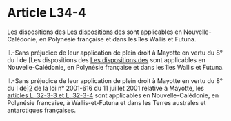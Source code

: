 # Article L34-4

Les dispositions des [Les dispositions des][1] sont applicables en Nouvelle-Calédonie, en Polynésie française et dans les îles Wallis et Futuna. 

II.-Sans préjudice de leur application de plein droit à Mayotte en vertu du 8° du I de [Les dispositions des [Les dispositions des][1] sont applicables en Nouvelle-Calédonie, en Polynésie française et dans les îles Wallis et Futuna. 

II.-Sans préjudice de leur application de plein droit à Mayotte en vertu du 8° du I de][2] de la loi n° 2001-616 du 11 juillet 2001 relative à Mayotte, les [articles L. 32-3-3 et L. 32-3-4][3] sont applicables en Nouvelle-Calédonie, en Polynésie française, à Wallis-et-Futuna et dans les Terres australes et antarctiques françaises.

 [1]: /affichCodeArticle.do?cidTexte=LEGITEXT000006070987&idArticle=LEGIARTI000006465770&dateTexte=&categorieLien=cid
 [2]: /affichTexteArticle.do?cidTexte=JORFTEXT000000407771&idArticle=LEGIARTI000006386492&dateTexte=&categorieLien=cid
 [3]: /affichCodeArticle.do?cidTexte=LEGITEXT000006070987&idArticle=LEGIARTI000006465733&dateTexte=&categorieLien=cid